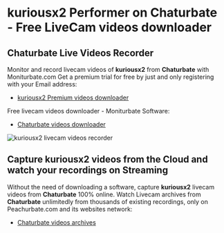 # kuriousx2 Performer on Chaturbate - Free LiveCam videos downloader

## Chaturbate Live Videos Recorder

Monitor and record livecam videos of **kuriousx2** from **Chaturbate** with Moniturbate.com
Get a premium trial for free by just and only registering with your Email address:
* [kuriousx2 Premium videos downloader](https://moniturbate.com/request-demo-licence-key.html)

Free livecam videos downloader - Moniturbate Software:
* [Chaturbate videos downloader](https://moniturbate.com/moniturbate-download-software.html)

![kuriousx2 livecam videos recorder](https://peachurnet.com/templates/moniturbate-software.png)


## Capture kuriousx2 videos from the Cloud and watch your recordings on Streaming

Without the need of downloading a software, capture **kuriousx2** livecam videos from **Chaturbate** 100% online.
Watch Livecam archives from **Chaturbate** unlimitedly from thousands of existing recordings, only on Peachurbate.com and its websites network:
* [Chaturbate videos archives](https://peachurnet.com/)